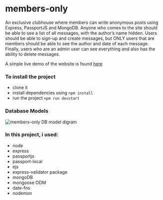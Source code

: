 # members-only
An exclusive clubhouse where members can write anonymous posts using Express, PassportJS and MongoDB. Anyone who comes to the site should be able to see a list of all messages, with the author’s name hidden. Users should be able to sign-up and create messages, but ONLY users that are members should be able to see the author and date of each message. Finally, users who are an admin user can see everything and also has the ability to delete messages.

A simple live demo of the website is found [here](https://afternoon-plains-39323.herokuapp.com/)

### To install the project
* clone it
* install dependencies using ``` npm install ```
* run the project ``` npm run devstart ```


### Database Models
![members-only DB model digram](https://user-images.githubusercontent.com/88284519/183595546-2d17dad6-5e79-4d92-a49c-35aa45e25989.png)


### In this project, i used:
* node
* express
* passportjs
* passport-local
* ejs
* express-validator package
* mongoDB
* mongoose ODM
* date-fns
* nodemon
